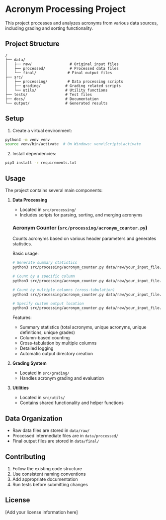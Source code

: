# Acronym Processing Project

This project processes and analyzes acronyms from various data sources, including grading and sorting functionality.

## Project Structure

```
/
├── data/
│   ├── raw/                 # Original input files
│   ├── processed/           # Processed data files
│   └── final/              # Final output files
├── src/
│   ├── processing/         # Data processing scripts
│   ├── grading/           # Grading related scripts
│   └── utils/             # Utility functions
├── tests/                 # Test files
├── docs/                  # Documentation
└── output/                # Generated results
```

## Setup

1. Create a virtual environment:
```bash
python3 -m venv venv
source venv/bin/activate  # On Windows: venv\Scripts\activate
```

2. Install dependencies:
```bash
pip3 install -r requirements.txt
```

## Usage

The project contains several main components:

1. **Data Processing**
   - Located in `src/processing/`
   - Includes scripts for parsing, sorting, and merging acronyms
   
   ### Acronym Counter (`src/processing/acronym_counter.py`)
   Counts acronyms based on various header parameters and generates statistics.
   
   Basic usage:
   ```bash
   # Generate summary statistics
   python3 src/processing/acronym_counter.py data/raw/your_input_file.csv
   
   # Count by a specific column
   python3 src/processing/acronym_counter.py data/raw/your_input_file.csv --column Grade
   
   # Count by multiple columns (cross-tabulation)
   python3 src/processing/acronym_counter.py data/raw/your_input_file.csv --columns Grade Tags
   
   # Specify custom output location
   python3 src/processing/acronym_counter.py data/raw/your_input_file.csv --output data/processed/custom_output.csv
   ```
   
   Features:
   - Summary statistics (total acronyms, unique acronyms, unique definitions, unique grades)
   - Column-based counting
   - Cross-tabulation by multiple columns
   - Detailed logging
   - Automatic output directory creation

2. **Grading System**
   - Located in `src/grading/`
   - Handles acronym grading and evaluation

3. **Utilities**
   - Located in `src/utils/`
   - Contains shared functionality and helper functions

## Data Organization

- Raw data files are stored in `data/raw/`
- Processed intermediate files are in `data/processed/`
- Final output files are stored in `data/final/`

## Contributing

1. Follow the existing code structure
2. Use consistent naming conventions
3. Add appropriate documentation
4. Run tests before submitting changes

## License

[Add your license information here]